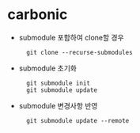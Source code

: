 # carbonic

<!-- 추후 submodule 관련 md 문서 작성 후 링크 -->

- submodule 포함하여 clone할 경우

        git clone --recurse-submodules

- submodule 초기화

        git submodule init
        git submodule update

- submodule 변경사항 반영

        git submodule update --remote
